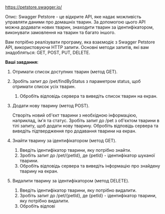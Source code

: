 https://petstore.swagger.io/

Опис: Swagger Petstore - це відкрите API, яке надає можливість управляти даними про домашніх тварин. За допомогою цього API можна додавати нових тварин, знаходити тварин за ідентифікатором, виконувати замовлення на тварин та багато іншого.

Вам потрібно реалізувати програму, яка взаємодіє з Swagger Petstore API, використовуючи HTTP запити. Основні методи запитів, які вам знадобляться: GET, POST, PUT, DELETE.

**Ваші завдання:**

1. Отримати список доступних тварин (метод GET).

1. Зробіть запит до /pet/findByStatus з параметром status, щоб отримати список усіх тварин.
    1. Обробіть відповідь сервера та виведіть список тварин на екран.

1. Додати нову тварину (метод POST).

    Створіть новий об'єкт тварини з необхідною інформацією, наприклад, ім'я та статус.
    Зробіть запит до /pet з об'єктом тварини в тілі запиту, щоб додати нову тварину.
    Обробіть відповідь сервера та виведіть підтвердження про додавання тварини на екран.

1. Знайти тварину за ідентифікатором (метод GET).
    1. Введіть ідентифікатор тварини, яку потрібно знайти.
    1. Зробіть запит до /pet/{petId}, де {petId} - ідентифікатор шуканої тварини.
    1. Обробіть відповідь сервера та виведіть інформацію про знайдену тварину на екран.

1. Видалити тварину за ідентифікатором (метод DELETE).
    1. Введіть ідентифікатор тварини, яку потрібно видалити.
    1. Зробіть запит до /pet/{petId}, де {petId} - ідентифікатор тварини, яку потрібно видалити.
    1. Обробіть відпові